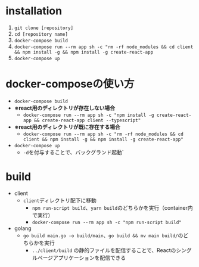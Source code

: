 # installation
1. `git clone [repository]`
2. `cd [repository name]`
3. `docker-compose build`
4. `docker-compose run --rm app sh -c "rm -rf node_modules && cd client && npm install -g && npm install -g create-react-app`
5. `docker-compose up`


# docker-composeの使い方
- `docker-compose build`
- **※react用のディレクトリが存在しない場合**
  - `docker-compose run --rm app sh -c "npm install -g create-react-app && create-react-app client --typescript"`
- **※react用のディレクトリが既に存在する場合**
  - `docker-compose run --rm app sh -c "rm -rf node_modules && cd client && npm install -g && npm install -g create-react-app"`
- `docker-compose up`
  - `-d`を付与することで、バックグランド起動`
# build
- client
  - `client`ディレクトリ配下に移動
    - `npm run-script build`、`yarn build`のどちらかを実行（container内で実行）
    - `docker-compose run --rm app sh -c "npm run-script build"`
- golang
  - `go build main.go -o build/main`、`go build && mv main build/`のどちらかを実行
    - `../client/build` の静的ファイルを配信することで、Reactのシングルページアプリケーションを配信できる
